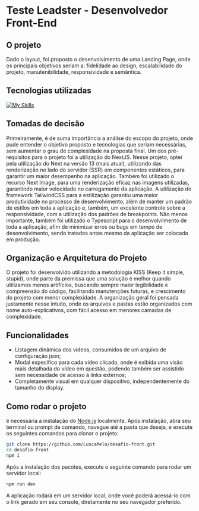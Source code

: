 # Teste Leadster - Desenvolvedor Front-End

## O projeto
Dado o layout, foi proposto o desenvolvimento de uma Landing Page, onde os principais objetivos seriam a: fidelidade ao design, escalabilidade do projeto, manutenibilidade, responsividade e semântica.

## Tecnologias utilizadas
[![My Skills](https://skillicons.dev/icons?i=nextjs,typescript,tailwind,framermotion)](https://skillicons.dev)

## Tomadas de decisão
Primeiramente, é de suma importância a análise do escopo do projeto, onde pude entender o objetivo proposto e tecnologias que seriam necessárias, sem aumentar o grau de complexidade na proposta final.
Um dos pré-requisitos para o projeto foi a utilização do NextJS. Nesse projeto, optei pela utilização do Next na versão 13 (mais atual), utilizando das renderização no lado do servidor (SSR) em componentes estáticos, para garantir um maior desempenho na aplicação. Também foi utilizado o recurso Next Image, para uma renderização eficaz nas imagens utilizadas, garantindo maior velocidade no carregamento da aplicação.
A utilização do framework TailwindCSS para a estilização garantiu uma maior produtividade no processo de desenvolvimento, além de manter um padrão de estilos em toda a aplicação e, também, um excelente controle sobre a responsividade, com a utilização dos padrões de breakpoints.
Não menos importante, também foi utilizado o Typescript para o desenvolvilmento de toda a aplicação, afim de minimizar erros ou bugs em tempo de desenvolvimento, sendo tratados antes mesmo da aplicação ser colocada em produção.

## Organização e Arquitetura do Projeto
O projeto foi desenvolvido utilizando a metodologia KISS (Keep it simple, stupid), onde parte da premissa que uma solução é melhor quando utilizamos menos artifícios, buscando sempre maior legibilidade e compreensão do código, facilitando manutenções futuras, e crescimento do projeto com menor complexidade.
A organização geral foi pensada justamente nesse intuito, onde os arquivos e pastas estão organizados com nome auto-explicativos, com fácil acesso em menores camadas de complexidade.

## Funcionalidades
- Listagem dinâmica dos vídeos, consumidos de um arquivo de configuração json;
- Modal expecífico para cada vídeo clicado, onde é exibida uma visão mais detalhada do vídeo em questão, podendo também ser assistido sem necessidade de acesso à links externos;
- Completamente visual em qualquer dispositivo, independentemente do tamanho do display.

## Como rodar o projeto
é necessária a instalação do [Node.js](https://nodejs.org/en) localmente.
Após instalação, abra seu terminal ou prompt de comando, navegue até a pasta que deseja, e execute os seguintes comandos para clonar o projeto:

```bash
git clone https://github.com/LuscaMelo/desafio-front.git
cd desafio-front
npm i
```

Após a instalação dos pacotes, execute o seguinte comando para rodar um servidor local:

```bash
npm run dev
```

A aplicação rodará em um servidor local, onde você poderá acessá-lo com o link gerado em seu console, diretamente no seu navegador preferido.
